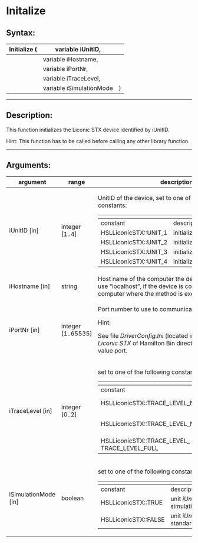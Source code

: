 # Initalize

## Syntax:

| Initialize ( | variable iUnitID,        |   |
| ------------ | ------------------------ | - |
|              | variable iHostname,      |   |
|              | variable iPortNr,        |   |
|              | variable iTraceLevel,    |   |
|              | variable iSimulationMode | ) |

***

## Description:

This function initializes the Liconic STX device identified by iUnitID.&#x20;

Hint: This function has to be called before calling any other library function.

***

## Arguments:

| argument              | range               | description                                                                                                                                                                                                                                                                                                                                                                                                                                                                              |
| --------------------- | ------------------- | ---------------------------------------------------------------------------------------------------------------------------------------------------------------------------------------------------------------------------------------------------------------------------------------------------------------------------------------------------------------------------------------------------------------------------------------------------------------------------------------- |
| iUnitID \[in]         | integer \[1..4]     | <p>UnitID of the device, set to one of the following constants:</p><p> </p><table data-header-hidden><thead><tr><th></th><th></th></tr></thead><tbody><tr><td>constant</td><td>description</td></tr><tr><td>HSLLiconicSTX::UNIT_1</td><td>initialize unit 1</td></tr><tr><td>HSLLiconicSTX::UNIT_2</td><td>initialize unit 2</td></tr><tr><td>HSLLiconicSTX::UNIT_3</td><td>initialize unit 3</td></tr><tr><td>HSLLiconicSTX::UNIT_4</td><td>initialize unit 4</td></tr></tbody></table> |
| iHostname \[in]       | string              | Host name of the computer the device is connected to, use “localhost”, if the device is connected to the computer where the method is executed.                                                                                                                                                                                                                                                                                                                                          |
| iPortNr \[in]         | integer \[1..65535] | <p>Port number to use to communicate with the device</p><p>Hint:</p><p>See file <em>DriverConfig.lni</em> (located in subdirectory <em>HSL Liconic STX</em> of Hamilton Bin directory), section [TCP], value port.</p>                                                                                                                                                                                                                                                                   |
| iTraceLevel \[in]     | integer \[0..2]     | <p>set to one of the following constants:</p><p> </p><table data-header-hidden><thead><tr><th></th><th></th></tr></thead><tbody><tr><td>constant</td><td>description</td></tr><tr><td>HSLLiconicSTX::TRACE_LEVEL_NONE</td><td>show no traces</td></tr><tr><td>HSLLiconicSTX::TRACE_LEVEL_NORMAL</td><td>show only necessary traces only</td></tr><tr><td>HSLLiconicSTX::TRACE_LEVEL_ TRACE_LEVEL_FULL</td><td>show all traces</td></tr></tbody></table>                                  |
| iSimulationMode \[in] | boolean             | <p>set to one of the following constants:</p><p> </p><table data-header-hidden><thead><tr><th></th><th></th></tr></thead><tbody><tr><td>constant</td><td>description</td></tr><tr><td>HSLLiconicSTX::TRUE</td><td>unit <em>iUnitID</em> is used in simulation mode</td></tr><tr><td>HSLLiconicSTX::FALSE</td><td>unit <em>iUnitID</em> is used in standard mode</td></tr></tbody></table>                                                                                                |

&#x20;
